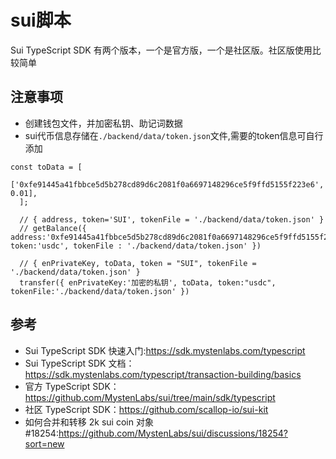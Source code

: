 # sui脚本

Sui TypeScript SDK 有两个版本，一个是官方版，一个是社区版。社区版使用比较简单

## 注意事项
- 创建钱包文件，并加密私钥、助记词数据
- sui代币信息存储在`./backend/data/token.json`文件,需要的token信息可自行添加

```
const toData = [
    ['0xfe91445a41fbbce5d5b278cd89d6c2081f0a6697148296ce5f9ffd5155f223e6', 0.01],
  ];
  
  // { address, token='SUI', tokenFile = './backend/data/token.json' }
  // getBalance({ address:'0xfe91445a41fbbce5d5b278cd89d6c2081f0a6697148296ce5f9ffd5155f223e6', token:'usdc', tokenFile : './backend/data/token.json' })

  // { enPrivateKey, toData, token = "SUI", tokenFile = './backend/data/token.json' }
  transfer({ enPrivateKey:'加密的私钥', toData, token:"usdc", tokenFile:'./backend/data/token.json' })
```

## 参考
- Sui TypeScript SDK 快速入门:https://sdk.mystenlabs.com/typescript
- Sui TypeScript SDK 文档：https://sdk.mystenlabs.com/typescript/transaction-building/basics
- 官方 TypeScript SDK：https://github.com/MystenLabs/sui/tree/main/sdk/typescript
- 社区 TypeScript SDK：https://github.com/scallop-io/sui-kit
- 如何合并和转移 2k sui coin 对象 #18254:https://github.com/MystenLabs/sui/discussions/18254?sort=new



